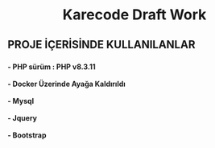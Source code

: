 <h1 align="center">Karecode Draft Work</h1>

###

<h2 align="left">PROJE İÇERİSİNDE KULLANILANLAR</h2>

###

<h4 align="left">- PHP sürüm : PHP v8.3.11<br><br>- Docker Üzerinde Ayağa Kaldırıldı<br><br>- Mysql<br><br>- Jquery<br><br>- Bootstrap</h4>

###